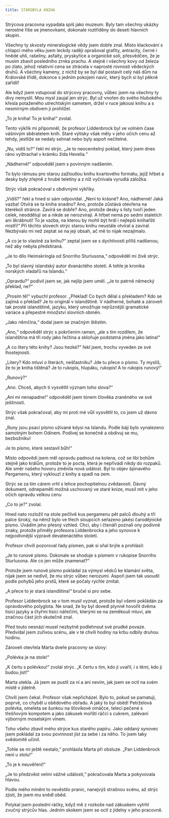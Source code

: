 ```yaml
---
title: STAROBYLÁ KNIHA
---
```


Strýcova pracovna vypadala spíš jako muzeum. Byly tam všechny ukázky nerostné říše se jmenovkami, dokonale roztříděny do deseti hlavních skupin.

Všechny ty skvosty mineralogické vědy jsem dobře znal. Místo klackování s chlapci mého věku jsem leckdy raději oprašoval grafity, antracity, černé i hnědé uhlí, rašeliny, asfalty, pryskyřice a organické soli, přesvědčen, že je musím zbavit posledního zrnka prachu. A stejně i všechny kovy od železa po zlato, jehož relativní cena se ztrácela v naprosté rovnosti vědeckých druhů. A všechny kameny, z nichž by se byl dal postavit celý náš dům na Královské třídě, dokonce s jedním pokojem navíc, který bych si byl pěkně zařídil!

Ale když jsem vstupoval do strýcovy pracovny, vůbec jsem na všechny ty divy nemyslil. Mou mysl zaujal jen strýc. Byl už vnořen do svého hlubokého křesla potaženého utrechtským sametem, držel v ruce jakousi knihu a s nesmírným obdivem ji prohlížel.

„To je kniha! To je kniha!“ zvolal.

Tento výkřik mi připomněl, že profesor Liddenbrock byl ve volném čase vášnivým sběratelem knih. Staré výtisky však měly v jeho očích cenu až tehdy, jestliže se nedaly sehnat nebo byly aspoň nečitelné.

„Nu, vidíš to?“ řekl mi strýc. „Je to neocenitelný poklad, který jsem dnes ráno vyštrachal v krámku žida Hevelia.“

„Nádherné!“ odpověděl jsem s povinným nadšením.

To bylo rámusu pro starou zažloutlou knihu kvartového formátu, jejíž hřbet a desky byly zřejmě z hrubé teletiny a z níž vyčnívala vyrudlá záložka.

Strýc však pokračoval s obdivnými výkřiky.

„Vidíš?“ řekl a hned si sám odpovídal. „Není to krásné? Ano, nádherné! Jaká vazba! Otvírá se ta kniha snadno? Ano, protože zůstává otevřena na kterékoli stránce. Zavírá se dobře? Ano, protože desky s listy tvoří jeden celek, neoddělují se a nikde se nerozvírají. A hřbet nemá po sedmi staletích ani škrábnutí! To je vazba, na kterou by mohli být hrdí i nejlepší knihařští mistři!“ Při těchto slovech strýc starou knihu neustále otvíral a zavíral. Nezbývalo mi než zeptat se na její obsah, ač mě to nijak nezajímalo.

„A co je to vlastně za knihu?“ zeptal jsem se s dychtivostí příliš nadšenou, než aby nebyla předstíraná.

„Je to dílo Heimskringla od Snorriho Sturlusona,“ odpověděl mi živě strýc.

„To byl slavný islandský autor dvanáctého století. A tohle je kronika norských vladařů na Islandu.“

„Opravdu?“ podivil jsem se, jak nejlíp jsem uměl. „Je to patrně německý překlad, ne?“

„Prosím tě!“ vybuchl profesor. „Překlad! Co bych dělal s překladem? Kdo se zajímá o překlad? Je to originál v islandštině. V nádherné, bohaté a zároveň tak prosté islandštině, jazyku, který umožňuje nejrůznější gramatické variace a přepestré množství slovních obměn.

„Jako němčina,“ dodal jsem se značným štěstím.

„Ano,“ odpověděl strýc s pokrčením ramen, „ale s tím rozdílem, že islandština má tři rody jako řečtina a skloňuje podstatná jména jako latina!“

„A co litery této knihy? Jsou hezké?“ řekl jsem, trochu vyveden ze své lhostejnosti.

„Litery? Kdo mluví o literách, nešťastníku? Jde tu přece o písmo. Ty myslíš, že to je kniha tištěná? Je to rukopis, hlupáku, rukopis! A to rukopis runový!“

„Runový?“

„Ano. Chceš, abych ti vysvětlil význam toho slova?“

„Ani mi nenapadne!“ odpověděl jsem tónem člověka zraněného ve své ješitnosti.

Strýc však pokračoval, aby mi proti mé vůli vysvětlil to, co jsem už dávno znal.

„Runy jsou psací písmo užívané kdysi na Islandu. Podle bájí bylo vynalezeno samotným bohem Odinem. Podívej se konečně a obdivuj se mu, bezbožníku!

Je to písmo, které sestavil bůh!“

Místo odpovědi jsem měl opravdu padnout na kolena, což se líbí bohům stejně jako králům, protože to je pocta, která je nepřivádí nikdy do rozpaků. Ale směr našeho hovoru změnila nová událost. Byl to objev špinavého Pergamenu, který vyklouzl z knihy a spadl na zem.

Strýc se za tím cárem vrhl s lehce pochopitelnou zvědavostí. Dávný dokument, odnepaměti možná uschovaný ve staré knize, musil mít v jeho očích opravdu velkou cenu

„Co to je?“ zvolal.

Hned nato rozložil na stole pečlivě kus pergamenu pět palců dlouhý a tři palce široký, na němž bylo ve třech sloupcích seřazeno jakési čarodějnické písmo. Uvádím jeho přesný vzhled. Chci, aby i čtenáři poznali ony podivné znaky, protože přiměly profesora Liddenbrocka a jeho synovce k nejpodivnější výpravě devatenáctého století.

Profesor chvíli pozoroval řady písmen, pak si sňal brýle a prohlásil:

„Je to runové písmo. Dokonale se shoduje s písmem v rukopise Snorriho Sturlusona. Ale co jen může znamenat?“

Protože jsem runové písmo pokládal za výmysl vědců ke klamání světa, nijak jsem se nedivil, že mu strýc vůbec nerozumí. Aspoň jsem tak usoudil podle pohybů jeho prstů, které se počaly rychle zmítat.

„A přece to je stará islandština!“ bručel si pro sebe.

Profesor Liddenbrock se v tom musil vyznat, protože byl všemi pokládán za opravdového polyglota. Ne snad, že by byl dovedl plynně hovořit dvěma tisíci jazyky a čtyřmi tisíci nářečími, kterými se na zeměkouli mluví, ale značnou část jich skutečně znal.

Před touto nesnází musel nezbytně podlehnout své prudké povaze. Předvídal jsem zuřivou scénu, ale v té chvíli hodiny na krbu odbily druhou hodinu.

Zároveň otevřela Marta dveře pracovny se slovy:

„Polévka je na stole!“

„K čertu s polévkou!“ zvolal strýc. „K čertu s tím, kdo ji uvařil, i s těmi, kdo ji budou jíst!“

Marta utekla. Já jsem se pustil za ní a ani nevím, jak jsem se octl na svém místě v jídelně.

Chvíli jsem čekal. Profesor však nepřicházel. Bylo to, pokud se pamatuji, poprvé, co chyběl u obědového obřadu. A jaký to byl oběd! Petrželová polévka, omeleta se šunkou na šťovíkové omáčce, telecí pečené s třešňovým kompotem a jako zákusek mořští ráčci s cukrem, zalévaní výborným moselským vínem.

Toho všeho zbavil mého strýce kus starého papíru. Jako oddaný synovec jsem pokládal za svou povinnost jíst za sebe i za něho. To jsem taky svědomitě učinil.

„Tohle se mi ještě nestalo,“ prohlásila Marta při obsluze. „Pan Liddenbrock není u stolu!“

„To je k neuvěření!“

„Je to předzvěst velmi vážné události,“ pokračovala Marta a pokyvovala hlavou.

Podle mého mínění to nevěstilo pranic, nanejvýš strašnou scénu, až strýc zjistí, že jsem mu snědl oběd.

Polykal jsem poslední ráčky, když mě z rozkoše nad zákuskem vytrhl zvučný strýcův hlas. Jedním skokem jsem se octl z jídelny v jeho pracovně.
